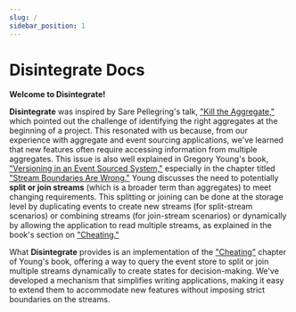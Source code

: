 ```yaml
---
slug: /
sidebar_position: 1
---
```


# Disintegrate Docs
**Welcome to Disintegrate!** 

**Disintegrate** was inspired by Sare Pellegring's talk, ["Kill the Aggregate,"](https://www.youtube.com/watch?v=DhhxKoOpJe0) which pointed out the challenge of identifying the right aggregates at the beginning of a project. This resonated with us because, from our experience with aggregate and event sourcing applications, we've learned that new features often require accessing information from multiple aggregates. This issue is also well explained in Gregory Young's book, ["Versioning in an Event Sourced System,"](https://leanpub.com/esversioning/read) especially in the chapter titled ["Stream Boundaries Are Wrong."](https://leanpub.com/esversioning/read#leanpub-auto-stream-boundaries-are-wrong) Young discusses the need to potentially **split or join streams** (which is a broader term than aggregates) to meet changing requirements. This splitting or joining can be done at the storage level by duplicating events to create new streams (for split-stream scenarios) or combining streams (for join-stream scenarios) or dynamically by allowing the application to read multiple streams, as explained in the book's section on ["Cheating."](https://leanpub.com/esversioning/read#leanpub-auto-cheating)

What **Disintegrate** provides is an implementation of the ["Cheating"](https://leanpub.com/esversioning/read#leanpub-auto-cheating) chapter of Young's book, offering a way to query the event store to split or join multiple streams dynamically to create states for decision-making. We've developed a mechanism that simplifies writing applications, making it easy to extend them to accommodate new features without imposing strict boundaries on the streams.
